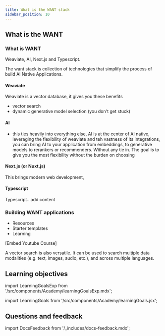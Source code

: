 ```yaml
---
title: What is the WANT stack
sidebar_position: 10
---
```


## <i class="fa-solid fa-square-chevron-right"></i> What is the WANT

### <i class="fa-solid fa-chalkboard"></i> What is WANT 

Weaviate, AI, Next.js and Typescript.

The want stack is collection of technologies that simplify the process of build AI Native Applications.


#### Weaviate

Weaviate is a vector database, it gives you these benefits 
- vector search
- dynamic generative model selection (you don't get stuck)

#### AI 

- this ties heavily into everything else, AI is at the center of AI native, leveraging the flexibility of weaviate and teh vastness of its integrations, you can bring AI to your application from embeddings, to generative models to rerankers or recommenders. Without any tie in. The goal is to give you the most flexibility without the burden on choosing

#### Next.js (or Nuxt.js)

This brings modern web development, 


#### Typescript

Typescript.. add content



### <i class="fa-solid fa-chalkboard"></i> Building WANT applications

- Resources
- Starter templates
- Learning 


[Embed Youtube Course]

A vector search is also versatile. It can be used to search multiple data modalities (e.g. text, images, audio, etc.), and across multiple languages.


## <i class="fa-solid fa-chalkboard-user"></i> Learning objectives

import LearningGoalsExp from '/src/components/Academy/learningGoalsExp.mdx';

<LearningGoalsExp />

import LearningGoals from '/src/components/Academy/learningGoals.jsx';

<LearningGoals unitName="which_search"/>

## Questions and feedback

import DocsFeedback from '/_includes/docs-feedback.mdx';

<DocsFeedback/>
